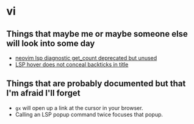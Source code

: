 # vi

## Things that maybe me or maybe someone else will look into some day

- [neovim lsp diagnostic get_count deprecated but unused](https://stackoverflow.com/questions/70541287/neovim-lsp-diagnostic-get-count-deprecated-but-unused)
- [LSP hover does not conceal backticks in title](https://github.com/neovim/neovim/issues/16114)

## Things that are probably documented but that I'm afraid I'll forget

- `gx` will open up a link at the cursor in your browser.
- Calling an LSP popup command twice focuses that popup.
